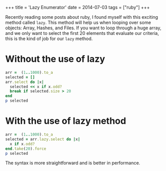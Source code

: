 +++
title = 'Lazy Enumerator'
date = 2014-07-03
tags = ["ruby"]
+++

Recently reading some posts about ruby, I found myself with this exciting method called `lazy`.
This method will help us when looping over some objects: Array, Hashes, and Files.
If you want to loop through a huge array, and we only want to select the first 20 elements that evaluate our criteria, this is the kind of job for our `lazy` method.


# Without the use of lazy

``` ruby
arr =  (1..1000).to_a
selected = []
arr.select do |x|
  selected << x if x.odd?
  break if selected.size > 20
end
p selected
```

# With the use of lazy method
```ruby
arr =  (1..1000).to_a
selected = arr.lazy.select do |x|
  x if x.odd?
end.take(20).force
p selected
```

The syntax is more straightforward and is better in performance.
